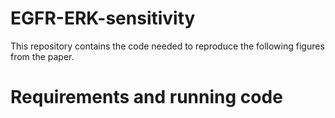 # EGFR-ERK-sensitivity

This repository contains the code needed to reproduce the following figures from the paper.

# Requirements and running code

